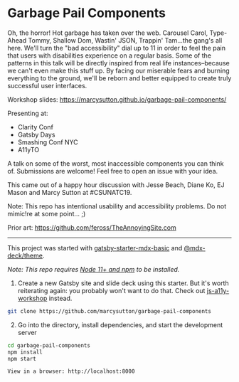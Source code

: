 # Garbage Pail Components

Oh, the horror! Hot garbage has taken over the web. Carousel Carol, Type-Ahead Tommy, Shallow Dom, Wastin' JSON, Trappin' Tam...the gang's all here. We'll turn the "bad accessibility" dial up to 11 in order to feel the pain that users with disabilities experience on a regular basis. Some of the patterns in this talk will be directly inspired from real life instances–because we can't even make this stuff up. By facing our miserable fears and burning everything to the ground, we'll be reborn and better equipped to create truly successful user interfaces.

Workshop slides: https://marcysutton.github.io/garbage-pail-components/

Presenting at:

- Clarity Conf
- Gatsby Days
- Smashing Conf NYC
- A11yTO

A talk on some of the worst, most inaccessible components you can think of. Submissions are welcome! Feel free to open an issue with your idea.

This came out of a happy hour discussion with Jesse Beach, Diane Ko, EJ Mason and Marcy Sutton at #CSUNATC19.

Note: This repo has intentional usability and accessibility problems. Do not mimic!re at some point... ;)

Prior art: https://github.com/feross/TheAnnoyingSite.com

---

This project was started with [gatsby-starter-mdx-basic](https://github.com/christopherbiscardi/gatsby-starter-mdx-basic) and [@mdx-deck/theme](https://github.com/jxnblk/mdx-deck/tree/master/packages/gatsby-theme).

_Note: This repo requires [Node 11+ and npm](https://nodejs.org) to be installed._

1. Create a new Gatsby site and slide deck using this starter. But it's worth reiterating again: you probably won't want to do that. Check out [js-a11y-workshop](https://github.com/marcysutton/js-a11y-workshop) instead.
 
```sh
git clone https://github.com/marcysutton/garbage-pail-components
```

2. Go into the directory, install dependencies, and start the development server

```sh
cd garbage-pail-components
npm install
npm start
```

    View in a browser: http://localhost:8000
